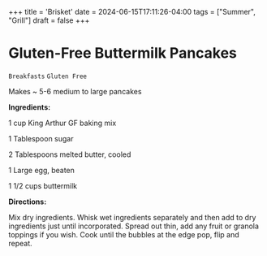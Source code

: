+++
title = 'Brisket'
date = 2024-06-15T17:11:26-04:00
tags = ["Summer", "Grill"]
draft = false
+++
# Gluten-Free Buttermilk Pancakes

`Breakfasts` `Gluten Free`

Makes ~ 5-6 medium to large pancakes

**Ingredients:**

1 cup King Arthur GF baking mix

1 Tablespoon sugar

2 Tablespoons melted butter, cooled

1 Large egg, beaten

1 1/2 cups buttermilk 

**Directions:**

Mix dry ingredients. Whisk wet ingredients separately and then add to dry ingredients just until incorporated. Spread out thin, add any fruit or granola toppings if you wish. Cook until the bubbles at the edge pop, flip and repeat.
